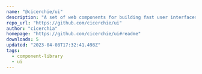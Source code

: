 ```yaml
---
name: "@cicerchie/ui"
description: "A set of web components for building fast user interfaces."
repo_url: "https://github.com/cicerchie/ui"
author: "cicerchia"
homepage: "https://github.com/cicerchie/ui#readme"
downloads: 5
updated: "2023-04-08T17:32:41.498Z"
tags: 
  - component-library
  - ui
---
```

